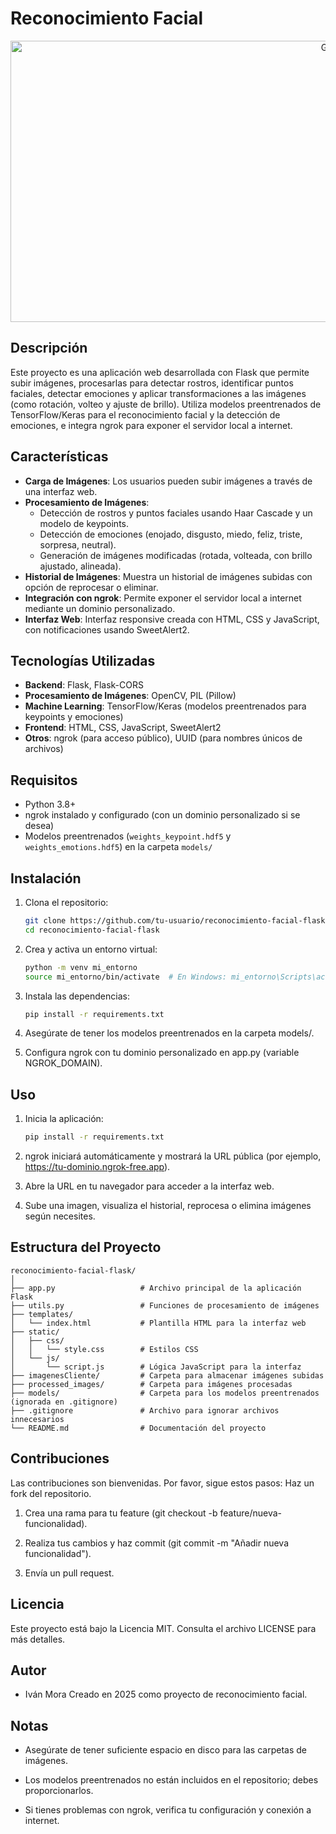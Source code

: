 # Reconocimiento Facial

<a target="_blank" align="center">
  <img align="center" height="450" width="1000" alt="GIF" src="https://github.com/IVANMORAG/facial-point-detection/blob/main/recursos/Facial-Point-detector.gif">
</a>

<br>

## Descripción
Este proyecto es una aplicación web desarrollada con Flask que permite subir imágenes, procesarlas para detectar rostros, identificar puntos faciales, detectar emociones y aplicar transformaciones a las imágenes (como rotación, volteo y ajuste de brillo). Utiliza modelos preentrenados de TensorFlow/Keras para el reconocimiento facial y la detección de emociones, e integra ngrok para exponer el servidor local a internet.

## Características
- **Carga de Imágenes**: Los usuarios pueden subir imágenes a través de una interfaz web.
- **Procesamiento de Imágenes**:
  - Detección de rostros y puntos faciales usando Haar Cascade y un modelo de keypoints.
  - Detección de emociones (enojado, disgusto, miedo, feliz, triste, sorpresa, neutral).
  - Generación de imágenes modificadas (rotada, volteada, con brillo ajustado, alineada).
- **Historial de Imágenes**: Muestra un historial de imágenes subidas con opción de reprocesar o eliminar.
- **Integración con ngrok**: Permite exponer el servidor local a internet mediante un dominio personalizado.
- **Interfaz Web**: Interfaz responsive creada con HTML, CSS y JavaScript, con notificaciones usando SweetAlert2.

## Tecnologías Utilizadas
- **Backend**: Flask, Flask-CORS
- **Procesamiento de Imágenes**: OpenCV, PIL (Pillow)
- **Machine Learning**: TensorFlow/Keras (modelos preentrenados para keypoints y emociones)
- **Frontend**: HTML, CSS, JavaScript, SweetAlert2
- **Otros**: ngrok (para acceso público), UUID (para nombres únicos de archivos)

## Requisitos
- Python 3.8+
- ngrok instalado y configurado (con un dominio personalizado si se desea)
- Modelos preentrenados (`weights_keypoint.hdf5` y `weights_emotions.hdf5`) en la carpeta `models/`

## Instalación
1. Clona el repositorio:
   ```bash
   git clone https://github.com/tu-usuario/reconocimiento-facial-flask.git
   cd reconocimiento-facial-flask
   ```

2. Crea y activa un entorno virtual:
    ```bash
    python -m venv mi_entorno
    source mi_entorno/bin/activate  # En Windows: mi_entorno\Scripts\activate
   ```

3. Instala las dependencias:
    ```bash
    pip install -r requirements.txt
    ```

4. Asegúrate de tener los modelos preentrenados en la carpeta models/.

5. Configura ngrok con tu dominio personalizado en app.py (variable NGROK_DOMAIN).

## Uso

1. Inicia la aplicación:
    ```bash
    pip install -r requirements.txt
    ```

2. ngrok iniciará automáticamente y mostrará la URL pública (por ejemplo, https://tu-dominio.ngrok-free.app).

3. Abre la URL en tu navegador para acceder a la interfaz web.

4. Sube una imagen, visualiza el historial, reprocesa o elimina imágenes según necesites.

## Estructura del Proyecto

```
reconocimiento-facial-flask/
│
├── app.py                   # Archivo principal de la aplicación Flask
├── utils.py                 # Funciones de procesamiento de imágenes
├── templates/
│   └── index.html           # Plantilla HTML para la interfaz web
├── static/
│   ├── css/
│   │   └── style.css        # Estilos CSS
│   └── js/
│       └── script.js        # Lógica JavaScript para la interfaz
├── imagenesCliente/         # Carpeta para almacenar imágenes subidas
├── processed_images/        # Carpeta para imágenes procesadas
├── models/                  # Carpeta para los modelos preentrenados (ignorada en .gitignore)
├── .gitignore               # Archivo para ignorar archivos innecesarios
└── README.md                # Documentación del proyecto
```

## Contribuciones

Las contribuciones son bienvenidas. Por favor, sigue estos pasos:
Haz un fork del repositorio.

1. Crea una rama para tu feature (git checkout -b feature/nueva-funcionalidad).

2. Realiza tus cambios y haz commit (git commit -m "Añadir nueva funcionalidad").

3. Envía un pull request.

## Licencia

Este proyecto está bajo la Licencia MIT. Consulta el archivo LICENSE para más detalles.

## Autor

* Iván Mora
Creado en 2025 como proyecto de reconocimiento facial.

## Notas

* Asegúrate de tener suficiente espacio en disco para las carpetas de imágenes.

* Los modelos preentrenados no están incluidos en el repositorio; debes proporcionarlos.

* Si tienes problemas con ngrok, verifica tu configuración y conexión a internet.